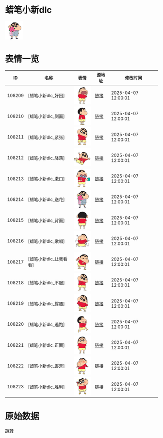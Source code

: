 # 蜡笔小新dlc

<img src="./cover.png" height="60" alt="cover" />

# 表情一览

|ID|名称|表情|源地址|修改时间|
|----|----|----|----|----|
|108209|[蜡笔小新dlc_好困]|<img src="./pic/108209_%5B蜡笔小新dlc_好困%5D.png" height="60" alt="好困"/>|[链接](https://i0.hdslb.com/bfs/garb/e56c4532d5e289ef50509be4e3f53727c8e42647.png)|2025-04-07 12:00:01|
|108210|[蜡笔小新dlc_侧面]|<img src="./pic/108210_%5B蜡笔小新dlc_侧面%5D.png" height="60" alt="侧面"/>|[链接](https://i0.hdslb.com/bfs/garb/4d8514822bc7b0b9d62c75b1ff250640f30cef8d.png)|2025-04-07 12:00:01|
|108211|[蜡笔小新dlc_紧张]|<img src="./pic/108211_%5B蜡笔小新dlc_紧张%5D.png" height="60" alt="紧张"/>|[链接](https://i0.hdslb.com/bfs/garb/269695854dbb16415406ede66aeab3f53292dcbd.png)|2025-04-07 12:00:01|
|108212|[蜡笔小新dlc_降落]|<img src="./pic/108212_%5B蜡笔小新dlc_降落%5D.png" height="60" alt="降落"/>|[链接](https://i0.hdslb.com/bfs/garb/d2c75e7fc2483d9c07c223f7fadcf1ebb299e8e7.png)|2025-04-07 12:00:01|
|108213|[蜡笔小新dlc_漱口]|<img src="./pic/108213_%5B蜡笔小新dlc_漱口%5D.png" height="60" alt="漱口"/>|[链接](https://i0.hdslb.com/bfs/garb/813d426cfa11cc1a098d847a684b534e5394d62a.png)|2025-04-07 12:00:01|
|108214|[蜡笔小新dlc_送花]|<img src="./pic/108214_%5B蜡笔小新dlc_送花%5D.png" height="60" alt="送花"/>|[链接](https://i0.hdslb.com/bfs/garb/a39eaead8627ac138f20d4ac25df5c5fa4baff9e.png)|2025-04-07 12:00:01|
|108215|[蜡笔小新dlc_背面]|<img src="./pic/108215_%5B蜡笔小新dlc_背面%5D.png" height="60" alt="背面"/>|[链接](https://i0.hdslb.com/bfs/garb/0f63a888302c145ecc15f981ddbd8df7416bd254.png)|2025-04-07 12:00:01|
|108216|[蜡笔小新dlc_歌唱]|<img src="./pic/108216_%5B蜡笔小新dlc_歌唱%5D.png" height="60" alt="歌唱"/>|[链接](https://i0.hdslb.com/bfs/garb/d211417c045e2160abd06324f82c063463e72426.png)|2025-04-07 12:00:01|
|108217|[蜡笔小新dlc_让我看看]|<img src="./pic/108217_%5B蜡笔小新dlc_让我看看%5D.png" height="60" alt="让我看看"/>|[链接](https://i0.hdslb.com/bfs/garb/909b2a9f569f1089b71a9edb34e5f96ae01fbf58.png)|2025-04-07 12:00:01|
|108218|[蜡笔小新dlc_不服]|<img src="./pic/108218_%5B蜡笔小新dlc_不服%5D.png" height="60" alt="不服"/>|[链接](https://i0.hdslb.com/bfs/garb/ecd822eed953d7519737998aba6624426941ed86.png)|2025-04-07 12:00:01|
|108219|[蜡笔小新dlc_撑腰]|<img src="./pic/108219_%5B蜡笔小新dlc_撑腰%5D.png" height="60" alt="撑腰"/>|[链接](https://i0.hdslb.com/bfs/garb/6e627052490743d59acc9b43b0e6d19a896be171.png)|2025-04-07 12:00:01|
|108220|[蜡笔小新dlc_逃跑]|<img src="./pic/108220_%5B蜡笔小新dlc_逃跑%5D.png" height="60" alt="逃跑"/>|[链接](https://i0.hdslb.com/bfs/garb/79982c00fd103e25f2c3df9d14a6b21ceb7fdd37.png)|2025-04-07 12:00:01|
|108221|[蜡笔小新dlc_正面]|<img src="./pic/108221_%5B蜡笔小新dlc_正面%5D.png" height="60" alt="正面"/>|[链接](https://i0.hdslb.com/bfs/garb/98dedeac3166d74e8193020a0d27659bc33483b1.png)|2025-04-07 12:00:01|
|108222|[蜡笔小新dlc_害羞]|<img src="./pic/108222_%5B蜡笔小新dlc_害羞%5D.png" height="60" alt="害羞"/>|[链接](https://i0.hdslb.com/bfs/garb/b5f08868e4fadc165d1ec991c39c600a478a4804.png)|2025-04-07 12:00:01|
|108223|[蜡笔小新dlc_胜利]|<img src="./pic/108223_%5B蜡笔小新dlc_胜利%5D.png" height="60" alt="胜利"/>|[链接](https://i0.hdslb.com/bfs/garb/1378647b48248c1facfb947e8af12dd5bbc0f8b4.png)|2025-04-07 12:00:01|

# 原始数据

[跳转](./raw.json)

